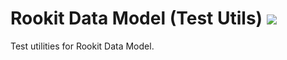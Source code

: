 Rookit Data Model (Test Utils) [![](https://jitpack.io/v/JPDSousa/rookit-data-model-test.svg)](https://jitpack.io/#JPDSousa/rookit-data-model-test)
===============

Test utilities for Rookit Data Model.
